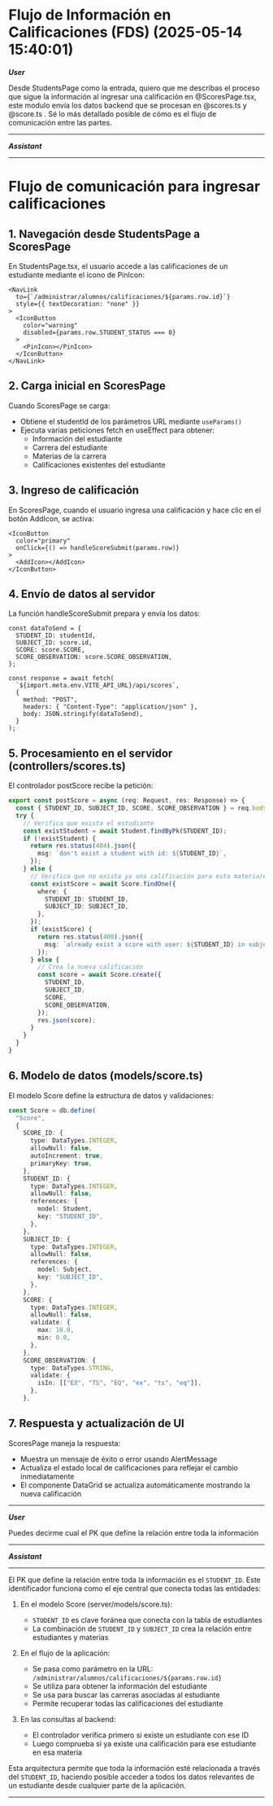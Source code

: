 <!-- Generated by SpecStory -->

# Flujo de Información en Calificaciones (FDS) (2025-05-14 15:40:01)

_**User**_

Desde StudentsPage como la entrada, quiero que me describas el proceso que sigue la información al ingresar una calificación en @ScoresPage.tsx, este modulo envía los datos backend que se procesan en @scores.ts y @score.ts . Sé lo más detallado posible de cómo es el flujo de comunicación entre las partes.

---

_**Assistant**_



---

# Flujo de comunicación para ingresar calificaciones

## 1. Navegación desde StudentsPage a ScoresPage

En StudentsPage.tsx, el usuario accede a las calificaciones de un estudiante mediante el ícono de PinIcon:
```143:156:client/src/pages/StudentsPage.tsx
<NavLink
  to={`/administrar/alumnos/calificaciones/${params.row.id}`}
  style={{ textDecoration: "none" }}
>
  <IconButton
    color="warning"
    disabled={params.row.STUDENT_STATUS === 0}
  >
    <PinIcon></PinIcon>
  </IconButton>
</NavLink>
```

## 2. Carga inicial en ScoresPage

Cuando ScoresPage se carga:
- Obtiene el studentId de los parámetros URL mediante `useParams()`
- Ejecuta varias peticiones fetch en useEffect para obtener:
  - Información del estudiante
  - Carrera del estudiante
  - Materias de la carrera
  - Calificaciones existentes del estudiante

## 3. Ingreso de calificación

En ScoresPage, cuando el usuario ingresa una calificación y hace clic en el botón AddIcon, se activa:
```168:178:client/src/pages/ScoresPage.tsx
<IconButton
  color="primary"
  onClick={() => handleScoreSubmit(params.row)}
>
  <AddIcon></AddIcon>
</IconButton>
```

## 4. Envío de datos al servidor

La función handleScoreSubmit prepara y envía los datos:
```190:201:client/src/pages/ScoresPage.tsx
const dataToSend = {
  STUDENT_ID: studentId,
  SUBJECT_ID: score.id,
  SCORE: score.SCORE,
  SCORE_OBSERVATION: score.SCORE_OBSERVATION,
};

const response = await fetch(
  `${import.meta.env.VITE_API_URL}/api/scores`,
  {
    method: "POST",
    headers: { "Content-Type": "application/json" },
    body: JSON.stringify(dataToSend),
  }
);
```

## 5. Procesamiento en el servidor (controllers/scores.ts)

El controlador postScore recibe la petición:
```43:76:server/controllers/scores.ts
export const postScore = async (req: Request, res: Response) => {
  const { STUDENT_ID, SUBJECT_ID, SCORE, SCORE_OBSERVATION } = req.body;
  try {
    // Verifica que exista el estudiante
    const existStudent = await Student.findByPk(STUDENT_ID);
    if (!existStudent) {
      return res.status(404).json({
        msg: `don't exist a student with id: ${STUDENT_ID}`,
      });
    } else {
      // Verifica que no exista ya una calificación para esta materia/estudiante
      const existScore = await Score.findOne({
        where: {
          STUDENT_ID: STUDENT_ID,
          SUBJECT_ID: SUBJECT_ID,
        },
      });
      if (existScore) {
        return res.status(400).json({
          msg: `already exist a score with user: ${STUDENT_ID} in subject: ${SUBJECT_ID}`,
        });
      } else {
        // Crea la nueva calificación
        const score = await Score.create({
          STUDENT_ID,
          SUBJECT_ID,
          SCORE,
          SCORE_OBSERVATION,
        });
        res.json(score);
      }
    }
  }
}
```

## 6. Modelo de datos (models/score.ts)

El modelo Score define la estructura de datos y validaciones:
```8:45:server/models/score.ts
const Score = db.define(
  "Score",
  {
    SCORE_ID: {
      type: DataTypes.INTEGER,
      allowNull: false,
      autoIncrement: true,
      primaryKey: true,
    },
    STUDENT_ID: {
      type: DataTypes.INTEGER,
      allowNull: false,
      references: {
        model: Student,
        key: "STUDENT_ID",
      },
    },
    SUBJECT_ID: {
      type: DataTypes.INTEGER,
      allowNull: false,
      references: {
        model: Subject,
        key: "SUBJECT_ID",
      },
    },
    SCORE: {
      type: DataTypes.INTEGER,
      allowNull: false,
      validate: {
        max: 10.0,
        min: 0.0,
      },
    },
    SCORE_OBSERVATION: {
      type: DataTypes.STRING,
      validate: {
        isIn: [["EX", "TS", "EQ", "ex", "ts", "eq"]],
      },
    },
```

## 7. Respuesta y actualización de UI

ScoresPage maneja la respuesta:
- Muestra un mensaje de éxito o error usando AlertMessage
- Actualiza el estado local de calificaciones para reflejar el cambio inmediatamente
- El componente DataGrid se actualiza automáticamente mostrando la nueva calificación

---

_**User**_

Puedes decirme cual el PK que define la relación entre toda la información

---

_**Assistant**_



---

El PK que define la relación entre toda la información es el `STUDENT_ID`. Este identificador funciona como el eje central que conecta todas las entidades:

1. En el modelo Score (server/models/score.ts):
   - `STUDENT_ID` es clave foránea que conecta con la tabla de estudiantes
   - La combinación de `STUDENT_ID` y `SUBJECT_ID` crea la relación entre estudiantes y materias

2. En el flujo de la aplicación:
   - Se pasa como parámetro en la URL: `/administrar/alumnos/calificaciones/${params.row.id}`
   - Se utiliza para obtener la información del estudiante
   - Se usa para buscar las carreras asociadas al estudiante
   - Permite recuperar todas las calificaciones del estudiante

3. En las consultas al backend:
   - El controlador verifica primero si existe un estudiante con ese ID
   - Luego comprueba si ya existe una calificación para ese estudiante en esa materia

Esta arquitectura permite que toda la información esté relacionada a través del `STUDENT_ID`, haciendo posible acceder a todos los datos relevantes de un estudiante desde cualquier parte de la aplicación.

---

